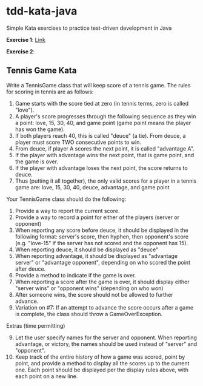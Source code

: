 # tdd-kata-java
Simple Kata exercises to practice test-driven development in Java

**Exercise 1**: [Link](https://osherove.com/tdd-kata-1)

**Exercise 2**: 

Tennis Game Kata
----------------

Write a TennisGame class that will keep score of a tennis game. The rules for scoring in tennis are as follows:

1. Game starts with the score tied at zero (in tennis terms, zero is called "love").
2. A player's score progresses through the following sequence as they win a point: love, 15, 30, 40, and game point (game point means the player has won the game).
3. If both players reach 40, this is called "deuce" (a tie). From deuce, a player must score TWO consecutive points to win.
4. From deuce, if player A scores the next point, it is called "advantage A".
5. If the player with advantage wins the next point, that is game point, and the game is over.
6. If the player with advantage loses the next point, the score returns to deuce.
7. Thus (putting it all together), the only valid scores for a player in a tennis game are: love, 15, 30, 40, deuce, advantage, and game point

Your TennisGame class should do the following:

1. Provide a way to report the current score.
2. Provide a way to record a point for either of the players (server or opponent)
3. When reporting any score before deuce, it should be displayed in the following format: server's score, then hyphen, then opponent's score (e.g. "love-15" if the server has not scored and the opponent has 15).
4. When reporting deuce, it should be displayed as "deuce"
5. When reporting advantage, it should be displayed as "advantage server" or "advantage opponent", depending on who scored the point after deuce.
6. Provide a method to indicate if the game is over.
7. When reporting a score after the game is over, it should display either "server wins" or "opponent wins" (depending on who won)
7. After someone wins, the score should not be allowed to further advance. 
8. Variation on #7: If an attempt to advance the score occurs after a game is complete, the class should throw a GameOverException.

Extras (time permitting)

9. Let the user specify names for the server and opponent. When reporting advantage, or victory, the names should be used instead of "server" and "opponent".
10. Keep track of the entire history of how a game was scored, point by point, and provide a method to display all the scores up to the current one. Each point should be displayed per the display rules above, with each point on a new line.


